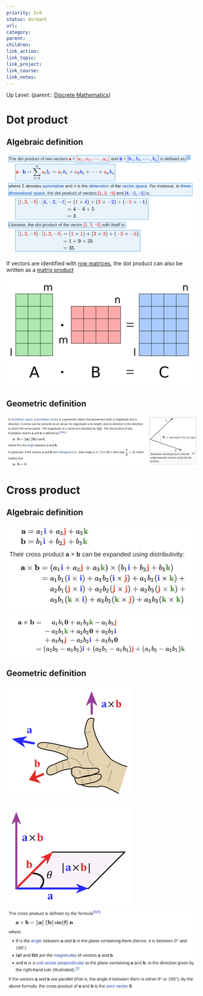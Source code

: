 ```yaml
---
priority: 3rd
status: dormant
url: 
category: 
parent: 
children: 
link_action: 
link_topic: 
link_project: 
link_course: 
link_notes: 
---
```

Up Level: (parent:: [Discrete Mathematics](Discrete%20Mathematics.md))


# Dot product

## Algebraic definition

![](dot%20and%20cross%20product/Untitled.png)

If vectors are identified with [row matrices](https://en.wikipedia.org/wiki/Row_matrix), the dot product can also be written as a [matrix product](https://en.wikipedia.org/wiki/Matrix_multiplication)

![](dot%20and%20cross%20product/Untitled%201.png)

## ****Geometric definition****

![](dot%20and%20cross%20product/Untitled%202.png)

# Cross product

## Algebraic definition

![](dot%20and%20cross%20product/Untitled%203.png)

![](dot%20and%20cross%20product/Untitled%204.png)

## Geometric definition

![](dot%20and%20cross%20product/Untitled%205.png)

![](dot%20and%20cross%20product/Untitled%206.png)

![](dot%20and%20cross%20product/Untitled%207.png)